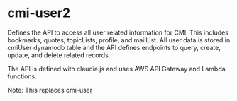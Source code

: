 # cmi-user2

Defines the API to access all user related information for CMI. This includes bookmarks, quotes,
topicLists, profile, and mailList. All user data is stored in cmiUser dynamodb table and the API
defines endpoints to query, create, update, and delete related records.

The API is defined with claudia.js and uses AWS API Gateway and Lambda functions.

Note: This replaces cmi-user


